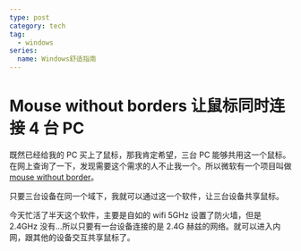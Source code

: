 ```yaml
---
type: post
category: tech
tag:
  - windows
series:
  name: Windows舒适指南
---
```


# Mouse without borders 让鼠标同时连接 4 台 PC

既然已经给我的 PC 买上了鼠标，那我肯定希望，三台 PC 能够共用这一个鼠标。在网上查询了一下，发现需要这个需求的人不止我一个。所以微软有一个项目叫做[mouse without border](https://www.microsoft.com/en-us/download/details.aspx?id=35460)。

只要三台设备在同一个域下，我就可以通过这一个软件，让三台设备共享鼠标。

今天忙活了半天这个软件，主要是自如的 wifi 5GHz 设置了防火墙，但是 2.4GHz 没有...所以只要有一台设备连接的是 2.4G 赫兹的网络。就可以进入内网，跟其他的设备交互共享鼠标了。
